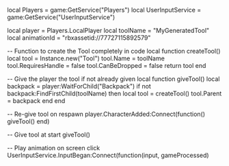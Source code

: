 local Players = game:GetService("Players")
local UserInputService = game:GetService("UserInputService")

local player = Players.LocalPlayer
local toolName = "MyGeneratedTool"
local animationId = "rbxassetid://77727115892579"

-- Function to create the Tool completely in code
local function createTool()
	local tool = Instance.new("Tool")
	tool.Name = toolName
	tool.RequiresHandle = false
	tool.CanBeDropped = false
	return tool
end

-- Give the player the tool if not already given
local function giveTool()
	local backpack = player:WaitForChild("Backpack")
	if not backpack:FindFirstChild(toolName) then
		local tool = createTool()
		tool.Parent = backpack
	end
end

-- Re-give tool on respawn
player.CharacterAdded:Connect(function()
	giveTool()
end)

-- Give tool at start
giveTool()

-- Play animation on screen click
UserInputService.InputBegan:Connect(function(input, gameProcessed)

